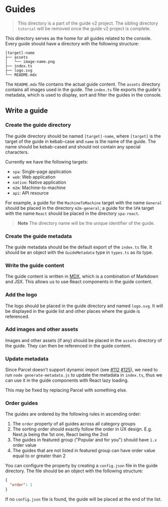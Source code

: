 # Guides

> This directory is a part of the guide v2 project. The sibling directory `tutorial` will be removed once the guide v2 project is complete.

This directory serves as the home for all guides related to the console. Every guide should have a directory with the following structure:

```
[target]-name
├── assets
│   └── image-name.png
├── index.ts
├── logo.svg
└── README.mdx
```

The `README.mdx` file contains the actual guide content. The `assets` directory contains all images used in the guide. The `index.ts` file exports the guide's metadata, which is used to display, sort and filter the guides in the console.

## Write a guide

### Create the guide directory

The guide directory should be named `[target]-name`, where `[target]` is the target of the guide in kebab-case and `name` is the name of the guide. The name should be kebab-cased and should not contain any special characters.

Currently we have the following targets:

- `spa`: Single-page application
- `web`: Web application
- `native`: Native application
- `m2m`: Machine-to-machine
- `api`: API resource

For example, a guide for the `MachineToMachine` target with the name `General` should be placed in the directory `m2m-general`; a guide for the `SPA` target with the name `React` should be placed in the directory `spa-react`.

> **Note**
> The directory name will be the unique identifier of the guide.

### Create the guide metadata

The guide metadata should be the default export of the `index.ts` file. It should be an object with the `GuideMetadata` type in `types.ts` as its type.

### Write the guide content

The guide content is written in [MDX](https://mdxjs.com/), which is a combination of Markdown and JSX. This allows us to use React components in the guide content.

### Add the logo

The logo should be placed in the guide directory and named `logo.svg`. It will be displayed in the guide list and other places where the guide is referenced.

### Add images and other assets

Images and other assets (if any) should be placed in the `assets` directory of the guide. They can then be referenced in the guide content.

### Update metadata

Since Parcel doesn't support dynamic import (see [#112](https://github.com/parcel-bundler/parcel/issues/112) [#125](https://github.com/parcel-bundler/parcel/issues/125)), we need to run `node generate-metadata.js` to update the metadata in `index.ts`, thus we can use it in the guide components with React lazy loading.

This may be fixed by replacing Parcel with something else.

### Order guides

The guides are ordered by the following rules in ascending order:

1. The `order` property of all guides across all category groups
2. The sorting order should exactly follow the order in UX design. E.g. Next.js being the 1st one, React being the 2nd
3. The guides in featured group ("Popular and for you") should have `1.x` order value
4. The guides that are not listed in featured group can have order value equal to or greater than 2

You can configure the property by creating a `config.json` file in the guide directory. The file should be an object with the following structure:

```json
{
  "order": 1
}
```

If no `config.json` file is found, the guide will be placed at the end of the list.
